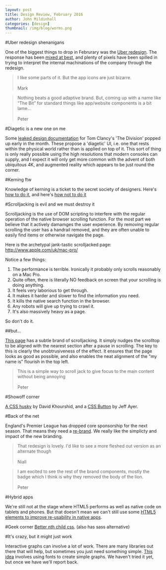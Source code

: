 ```yaml
---
layout: post
title: Design Review, February 2016
author: John Mildinhall
categories: [design]
thumbnail: /img/blog/worms.png
---
```


#Uber redesign shenanigans

One of the biggest things to drop in Februrary was the [Uber redesign](https://newsroom.uber.com/celebrating-cities-a-new-look-and-feel-for-uber/). The response has been [mixed at best](http://boingboing.net/2016/02/04/a-close-look-at-the-new-uber-l.html), and plenty of pixels have been spilled in trying to interpret the internal machinations of the company through the redesign.


>I like some parts of it. But the app icons are just bizarre.<br><br>Mark

>Nothing beats a good adaptive brand. But, coming up with a name like “The Bit” for standard things like app/website components is a bit lame...<br><br>Peter

#Diagetic is a new one on me

Some [leaked design documentation](http://imgur.com/a/Y2HV1?utm_source=designernews) for Tom Clancy's 'The Division' popped up early in the month. These propose a 'diagetic' UI, i.e. one that rests within the physical world rather than is applied on top of it. This sort of thing is only really possible using the high resolutions that modern consoles can supply, and I expect it will only get more common with the advent of both ubiquitous 4K, and augmented reality which appears to be just round the corner. 

#Kerning ftw

Knowledge of kerning is a ticket to the secret society of designers. Here's [how to do it](https://designschool.canva.com/blog/kerning/), and here's [how not to do it](http://fuckyeahkeming.com/)

#Scrolljacking is evil and we must destroy it

Scrolljacking is the use of DOM scripting to interfere with the regular operation of the native browser scrolling function. For the most part we believe that it actively damamges the user experience. By removing regular scrolling the user has a handrail removed, and they are often unable to easily find items or otherwise navigate the page. 

Here is the archetypal jank-tastic scrolljacked page:
http://www.apple.com/uk/mac-pro/

Notice a few things:

1. The performance is terrible. Ironically it probably only scrolls reasonably on a Mac Pro.
2. Quite often, there is literally NO feedback on screen that your scrolling is doing anything.
3. It feels very laborious to get through.
4. It makes it harder and slower to find the information you need.
5. It kills the native search function in the browser.
6. Any robots will give up trying to crawl it.
7. It's also massively heavy as a page. 

So don't do it. 

##but...

[This page](http://www.mynameis.fr/en#art-ligue) has a subtle brand of scrolljacking. It simply nudges the scrolltop to be aligned with the nearest section after a pause in scrolling. The key to this is clearly the unobtrusiveness of the effect. It ensures that the page looks as good as possible, and also enables the neat alignment of the "my name is" flourish in the top left. 

>This is a simple way to scroll jack to give focus to the main content without being annoying <br><br>Peter

#Showoff corner

[A CSS husky](http://codepen.io/davidkpiano/full/wMqXea/) by David Khourshid, and a [CSS Button](http://codepen.io/DeptofJeffAyer/pen/waLYxy) by Jeff Ayer.

#Back of the net

England's Premier League has dropped core sponsorship for the next season. That means they need a [re-brand](http://www.creativereview.co.uk/cr-blog/2016/february/designstudio-rebrands-premier-league/). We really like the simplicty and impact of the new branding.

>That redesign is lovely. I'd like to see a more fleshed out version as an alternate though <br><br>Niall

>I am excited to see the rest of the brand components, mostly the badge which I think is why they removed the body of the lion. <br><br>Peter

#Hybrid apps

We're still not at the stage where HTML5 performs as well as native code on tablets and phones. But that doesn't mean we can't still use some [HTML5 elements to improve re-usability in native apps](https://www.smashingmagazine.com/2016/02/building-first-class-app-leverages-website-case-study/
). 

#Geek corner
[Better nth child css](https://github.com/pascalduez/postcss-quantity-queries). (also has sass alternative) 


#It's crazy, but it might just work

Interactive graphs can involve a lot of work. There are many libraries out there that will help, but sometimes you just need something simple. [This idea](https://www.fontshop.com/content/ff-chartwell-making-all-the-charts) involves using fonts to create simple graphs. We haven't tried it yet, but once we have we'll report back.




